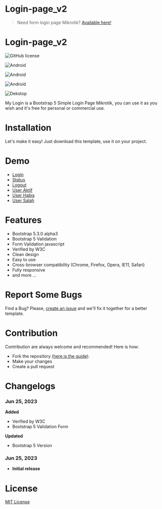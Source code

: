 # Login-page_v2

> Need form login page Mikrotik? [Available here!](https://github.com/AdzilaRahma/Login-page_v2)

# Login-page_v2

![GitHub license](https://github.com/AdzilaRahma/Login-page_v2/blob/main/LICENSE)

![Android](https://i.ibb.co/Rgnvz7T/Login.gif)

![Android](https://i.ibb.co/R0fGKqG/status.gif)

![Android](https://i.ibb.co/mty4Zns/logout.gif)


![Dekstop](https://i.ibb.co/R0fGKqG/status.gif)

My Login is a Bootstrap 5 Simple Login Page Mikrotik, you can use it as you wish and it's free for personal or commercial use.

# Installation
Let's make it easy! Just download this template, use it on your project.

# Demo
- [Login](https://github.com/AdzilaRahma/Login-page_v2/blob/main/login.html)
- [Status](https://github.com/AdzilaRahma/Login-page_v2/blob/main/status.html)
- [Logout](https://github.com/AdzilaRahma/Login-page_v2/blob/main/logout.html)
- [User Aktif](https://github.com/AdzilaRahma/Login-page_v2/blob/main/aktif.html)
- [User Habis](https://github.com/AdzilaRahma/Login-page_v2/blob/main/habis.html)
- [User Salah](https://github.com/AdzilaRahma/Login-page_v2/blob/main/salah.html)

# Features
- Bootstrap 5.3.0 alpha3
- Bootstrap 5 Validation
- Form Validation javascript
- Verified by W3C
- Clean design
- Easy to use
- Cross-browser compatibility (Chrome, Firefox, Opera, IE11, Safari)
- Fully responsive
- and more ...

# Report Some Bugs
Find a Bug? Please, [create an issue](https://github.com/AdzilaRahma/Login-page_v2/issues) and we'll fix it together for a better template.

# Contribution
Contribution are always welcome and recommended! Here is how:

- Fork the repository ([here is the guide](https://help.github.com/articles/fork-a-repo/)).
- Make your changes
- Create a pull request

# Changelogs
### Jun 25, 2023
  **Added**
  * Verified by W3C
  * Bootstrap 5 Validation Form

  **Updated**
  * Bootstrap 5 Version

### Jun 25, 2023
  - **Initial release**

# License
[MIT License](http://opensource.org/licenses/MIT)
